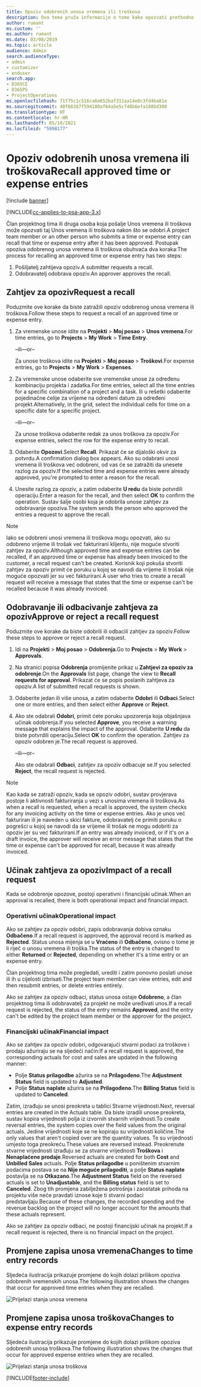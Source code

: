 ```yaml
---
title: Opoziv odobrenih unosa vremena ili troškova
description: Ova tema pruža informacije o tome kako opozvati prethodno odobreno vrijeme ili transakciju troškova.
author: rumant
ms.custom: ''
ms.author: rumant
ms.date: 03/08/2019
ms.topic: article
audience: Admin
search.audienceType:
- admin
- customizer
- enduser
search.app:
- D365CE
- D365PS
- ProjectOperations
ms.openlocfilehash: 71f75c1c516ca6e652baf311aa14e0c3fd4ba81e
ms.sourcegitcommit: 40f68387f594180af64a5e5c748b6efa188bd300
ms.translationtype: HT
ms.contentlocale: hr-HR
ms.lasthandoff: 05/10/2021
ms.locfileid: "5998177"
---
```

# <a name="recall-approved-time-or-expense-entries"></a><span data-ttu-id="ce58b-103">Opoziv odobrenih unosa vremena ili troškova</span><span class="sxs-lookup"><span data-stu-id="ce58b-103">Recall approved time or expense entries</span></span>

[!include [banner](../includes/psa-now-project-operations.md)]

[!INCLUDE[cc-applies-to-psa-app-3.x](../includes/cc-applies-to-psa-app-3x.md)]

<span data-ttu-id="ce58b-104">Član projektnog tima ili druga osoba koja pošalje Unos vremena ili troškova može opozvati taj Unos vremena ili troškova nakon što se odobri.</span><span class="sxs-lookup"><span data-stu-id="ce58b-104">A project team member or an other person who submits a time or expense entry can recall that time or expense entry after it has been approved.</span></span> <span data-ttu-id="ce58b-105">Postupak opoziva odobrenog unosa vremena ili troškova obuhvaća dva koraka:</span><span class="sxs-lookup"><span data-stu-id="ce58b-105">The process for recalling an approved time or expense entry has two steps:</span></span>

1. <span data-ttu-id="ce58b-106">Pošiljatelj zahtijeva opoziv.</span><span class="sxs-lookup"><span data-stu-id="ce58b-106">A submitter requests a recall.</span></span>
2. <span data-ttu-id="ce58b-107">Odobravatelj odobrava opoziv.</span><span class="sxs-lookup"><span data-stu-id="ce58b-107">An approver approves the recall.</span></span>

## <a name="request-a-recall"></a><span data-ttu-id="ce58b-108">Zahtjev za opoziv</span><span class="sxs-lookup"><span data-stu-id="ce58b-108">Request a recall</span></span>

<span data-ttu-id="ce58b-109">Poduzmite ove korake da biste zatražili opoziv odobrenog unosa vremena ili troškova.</span><span class="sxs-lookup"><span data-stu-id="ce58b-109">Follow these steps to request a recall of an approved time or expense entry.</span></span>

1. <span data-ttu-id="ce58b-110">Za vremenske unose idite na **Projekti** \> **Moj posao** \> **Unos vremena**.</span><span class="sxs-lookup"><span data-stu-id="ce58b-110">For time entries, go to **Projects** \> **My Work** \> **Time Entry**.</span></span>

    <span data-ttu-id="ce58b-111">–ili–</span><span class="sxs-lookup"><span data-stu-id="ce58b-111">–or–</span></span>

    <span data-ttu-id="ce58b-112">Za unose troškova idite na **Projekti** \> **Moj posao** \> **Troškovi**.</span><span class="sxs-lookup"><span data-stu-id="ce58b-112">For expense entries, go to **Projects** \> **My Work** \> **Expenses**.</span></span>

2. <span data-ttu-id="ce58b-113">Za vremenske unose odaberite sve vremenske unose za određenu kombinaciju projekta i zadatka.</span><span class="sxs-lookup"><span data-stu-id="ce58b-113">For time entries, select all the time entries for a specific combination of a project and a task.</span></span> <span data-ttu-id="ce58b-114">Ili u rešetki odaberite pojedinačne ćelije za vrijeme na određeni datum za određeni projekt.</span><span class="sxs-lookup"><span data-stu-id="ce58b-114">Alternatively, in the grid, select the individual cells for time on a specific date for a specific project.</span></span>

    <span data-ttu-id="ce58b-115">–ili–</span><span class="sxs-lookup"><span data-stu-id="ce58b-115">–or–</span></span>

    <span data-ttu-id="ce58b-116">Za unose troškova odaberite redak za unos troškova za opoziv.</span><span class="sxs-lookup"><span data-stu-id="ce58b-116">For expense entries, select the row for the expense entry to recall.</span></span>

3. <span data-ttu-id="ce58b-117">Odaberite **Opozovi**.</span><span class="sxs-lookup"><span data-stu-id="ce58b-117">Select **Recall**.</span></span> <span data-ttu-id="ce58b-118">Prikazat će se dijaloški okvir za potvrdu.</span><span class="sxs-lookup"><span data-stu-id="ce58b-118">A confirmation dialog box appears.</span></span> <span data-ttu-id="ce58b-119">Ako su odabrani unosi vremena ili troškova već odobreni, od vas će se zatražiti da unesete razlog za opoziv.</span><span class="sxs-lookup"><span data-stu-id="ce58b-119">If the selected time and expense entries were already approved, you're prompted to enter a reason for the recall.</span></span>
4. <span data-ttu-id="ce58b-120">Unesite razlog za opoziv, a zatim odaberite **U redu** da biste potvrdili operaciju.</span><span class="sxs-lookup"><span data-stu-id="ce58b-120">Enter a reason for the recall, and then select **OK** to confirm the operation.</span></span> <span data-ttu-id="ce58b-121">Sustav šalje osobi koja je odobrila unose zahtjev za odobravanje opoziva.</span><span class="sxs-lookup"><span data-stu-id="ce58b-121">The system sends the person who approved the entries a request to approve the recall.</span></span>

> [!NOTE]
> <span data-ttu-id="ce58b-122">Iako se odobreni unosi vremena ili troškova mogu opozvati, ako su odobreno vrijeme ili trošak već fakturirani klijentu, nije moguće stvoriti zahtjev za opoziv.</span><span class="sxs-lookup"><span data-stu-id="ce58b-122">Although approved time and expense entries can be recalled, if an approved time or expense has already been invoiced to the customer, a recall request can't be created.</span></span> <span data-ttu-id="ce58b-123">Korisnik koji pokuša stvoriti zahtjev za opoziv primit će poruku u kojoj se navodi da vrijeme ili trošak nije moguće opozvati jer su već fakturirani.</span><span class="sxs-lookup"><span data-stu-id="ce58b-123">A user who tries to create a recall request will receive a message that states that the time or expense can't be recalled because it was already invoiced.</span></span>

## <a name="approve-or-reject-a-recall-request"></a><span data-ttu-id="ce58b-124">Odobravanje ili odbacivanje zahtjeva za opoziv</span><span class="sxs-lookup"><span data-stu-id="ce58b-124">Approve or reject a recall request</span></span>

<span data-ttu-id="ce58b-125">Poduzmite ove korake da biste odobrili ili odbacili zahtjev za opoziv.</span><span class="sxs-lookup"><span data-stu-id="ce58b-125">Follow these steps to approve or reject a recall request.</span></span>

1. <span data-ttu-id="ce58b-126">Idi na **Projekti** \> **Moj posao** \> **Odobrenja**.</span><span class="sxs-lookup"><span data-stu-id="ce58b-126">Go to **Projects** \> **My Work** \> **Approvals**.</span></span>
2. <span data-ttu-id="ce58b-127">Na stranici popisa **Odobrenja** promijenite prikaz u **Zahtjevi za opoziv za odobrenje**.</span><span class="sxs-lookup"><span data-stu-id="ce58b-127">On the **Approvals** list page, change the view to **Recall requests for approval**.</span></span> <span data-ttu-id="ce58b-128">Prikazat će se popis poslanih zahtjeva za opoziv.</span><span class="sxs-lookup"><span data-stu-id="ce58b-128">A list of submitted recall requests is shown.</span></span>
3. <span data-ttu-id="ce58b-129">Odaberite jedan ili više unosa, a zatim odaberite **Odobri** ili **Odbaci**.</span><span class="sxs-lookup"><span data-stu-id="ce58b-129">Select one or more entries, and then select either **Approve** or **Reject**.</span></span>
4. <span data-ttu-id="ce58b-130">Ako ste odabrali **Odobri**, primit ćete poruku upozorenja koja objašnjava učinak odobrenja.</span><span class="sxs-lookup"><span data-stu-id="ce58b-130">If you selected **Approve**, you receive a warning message that explains the impact of the approval.</span></span> <span data-ttu-id="ce58b-131">Odaberite **U redu** da biste potvrdili operaciju.</span><span class="sxs-lookup"><span data-stu-id="ce58b-131">Select **OK** to confirm the operation.</span></span> <span data-ttu-id="ce58b-132">Zahtjev za opoziv odobren je.</span><span class="sxs-lookup"><span data-stu-id="ce58b-132">The recall request is approved.</span></span>

    <span data-ttu-id="ce58b-133">–ili–</span><span class="sxs-lookup"><span data-stu-id="ce58b-133">–or–</span></span>

    <span data-ttu-id="ce58b-134">Ako ste odabrali **Odbaci**, zahtjev za opoziv odbacuje se.</span><span class="sxs-lookup"><span data-stu-id="ce58b-134">If you selected **Reject**, the recall request is rejected.</span></span>

> [!NOTE]
> <span data-ttu-id="ce58b-135">Kao kada se zatraži opoziv, kada se opoziv odobri, sustav provjerava postoje li aktivnosti fakturiranja u vezi s unosima vremena ili troškova.</span><span class="sxs-lookup"><span data-stu-id="ce58b-135">As when a recall is requested, when a recall is approved, the system checks for any invoicing activity on the time or expense entries.</span></span> <span data-ttu-id="ce58b-136">Ako je unos već fakturiran ili je naveden u skici fakture, odobravatelj će primiti poruku o pogrešci u kojoj se navodi da se vrijeme ili trošak ne mogu odobriti za opoziv jer su već fakturirani.</span><span class="sxs-lookup"><span data-stu-id="ce58b-136">If an entry was already invoiced, or if it's on a draft invoice, the approver will receive an error message that states that the time or expense can't be approved for recall, because it was already invoiced.</span></span>

## <a name="impact-of-a-recall-request"></a><span data-ttu-id="ce58b-137">Učinak zahtjeva za opoziv</span><span class="sxs-lookup"><span data-stu-id="ce58b-137">Impact of a recall request</span></span>

<span data-ttu-id="ce58b-138">Kada se odobrenje opozove, postoji operativni i financijski učinak.</span><span class="sxs-lookup"><span data-stu-id="ce58b-138">When an approval is recalled, there is both operational impact and financial impact.</span></span>

### <a name="operational-impact"></a><span data-ttu-id="ce58b-139">Operativni učinak</span><span class="sxs-lookup"><span data-stu-id="ce58b-139">Operational impact</span></span>

<span data-ttu-id="ce58b-140">Ako se zahtjev za opoziv odobri, zapis odobravanja dobiva oznaku **Odbačeno**.</span><span class="sxs-lookup"><span data-stu-id="ce58b-140">If a recall request is approved, the approval record is marked as **Rejected**.</span></span> <span data-ttu-id="ce58b-141">Status unosa mijenja se u **Vraćeno** ili **Odbačeno**, ovisno o tome je li riječ o unosu vremena ili troška.</span><span class="sxs-lookup"><span data-stu-id="ce58b-141">The status of the entry is changed to either **Returned** or **Rejected**, depending on whether it's a time entry or an expense entry.</span></span>

<span data-ttu-id="ce58b-142">Član projektnog tima može pregledati, urediti i zatim ponovno poslati unose ili ih u cijelosti izbrisati.</span><span class="sxs-lookup"><span data-stu-id="ce58b-142">The project team member can view entries, edit and then resubmit entries, or delete entries entirely.</span></span>

<span data-ttu-id="ce58b-143">Ako se zahtjev za opoziv odbaci, status unosa ostaje **Odobreno**, a član projektnog tima ili odobravatelj za projekt ne može uređivati unos.</span><span class="sxs-lookup"><span data-stu-id="ce58b-143">If a recall request is rejected, the status of the entry remains **Approved**, and the entry can't be edited by the project team member or the approver for the project.</span></span>

### <a name="financial-impact"></a><span data-ttu-id="ce58b-144">Financijski učinak</span><span class="sxs-lookup"><span data-stu-id="ce58b-144">Financial impact</span></span>

<span data-ttu-id="ce58b-145">Ako se zahtjev za opoziv odobri, odgovarajući stvarni podaci za troškove i prodaju ažuriraju se na sljedeći način:</span><span class="sxs-lookup"><span data-stu-id="ce58b-145">If a recall request is approved, the corresponding actuals for cost and sales are updated in the following manner:</span></span>

- <span data-ttu-id="ce58b-146">Polje **Status prilagodbe** ažurira se na **Prilagođeno**.</span><span class="sxs-lookup"><span data-stu-id="ce58b-146">The **Adjustment Status** field is updated to **Adjusted**.</span></span>
- <span data-ttu-id="ce58b-147">Polje **Status naplate** ažurira se na **Prilagođeno**.</span><span class="sxs-lookup"><span data-stu-id="ce58b-147">The **Billing Status** field is updated to **Canceled**.</span></span>

<span data-ttu-id="ce58b-148">Zatim, izrađuju se unosi preokreta u tablici Stvarne vrijednosti.</span><span class="sxs-lookup"><span data-stu-id="ce58b-148">Next, reversal entries are created in the Actuals table.</span></span> <span data-ttu-id="ce58b-149">Da biste izradili unose preokreta, sustav kopira vrijednosti polja iz izvornih stvarnih vrijednosti.</span><span class="sxs-lookup"><span data-stu-id="ce58b-149">To create reversal entries, the system copies over the field values from the original actuals.</span></span> <span data-ttu-id="ce58b-150">Jedine vrijednosti koje se ne kopiraju su vrijednosti količine.</span><span class="sxs-lookup"><span data-stu-id="ce58b-150">The only values that aren't copied over are the quantity values.</span></span> <span data-ttu-id="ce58b-151">Te su vrijednosti umjesto toga preokreću.</span><span class="sxs-lookup"><span data-stu-id="ce58b-151">These values are reversed instead.</span></span> <span data-ttu-id="ce58b-152">Preokrenute stvarne vrijednosti izrađuju se za stvarne vrijednosti **Troškova** i **Nenaplaćene prodaje**.</span><span class="sxs-lookup"><span data-stu-id="ce58b-152">Reversed actuals are created for both **Cost** and **Unbilled Sales** actuals.</span></span> <span data-ttu-id="ce58b-153">Polje **Status prilagodbe** u poništenim stvarnim podacima postava se na **Nije moguće prilagoditi**, a polje **Status naplate** postavlja se na **Otkazano**.</span><span class="sxs-lookup"><span data-stu-id="ce58b-153">The **Adjustment Status** field on the reversed actuals is set to **Unadjustable**, and the **Billing status** field is set to **Canceled**.</span></span> <span data-ttu-id="ce58b-154">Zbog tih promjena zabilježena potrošnja i zaostatak prihoda na projektu više neće pravdati iznose koje ti stvarni podaci predstavljaju.</span><span class="sxs-lookup"><span data-stu-id="ce58b-154">Because of these changes, the recorded spending and the revenue backlog on the project will no longer account for the amounts that these actuals represent.</span></span>

<span data-ttu-id="ce58b-155">Ako se zahtjev za opoziv odbaci, ne postoji financijski učinak na projekt.</span><span class="sxs-lookup"><span data-stu-id="ce58b-155">If a recall request is rejected, there is no financial impact on the project.</span></span>

## <a name="changes-to-time-entry-records"></a><span data-ttu-id="ce58b-156">Promjene zapisa unosa vremena</span><span class="sxs-lookup"><span data-stu-id="ce58b-156">Changes to time entry records</span></span>

<span data-ttu-id="ce58b-157">Sljedeća ilustracija prikazuje promjene do kojih dolazi prilikom opoziva odobrenih vremenskih unosa.</span><span class="sxs-lookup"><span data-stu-id="ce58b-157">The following illustration shows the changes that occur for approved time entries when they are recalled.</span></span>

![Prijelazi stanja unosa vremena](media/TimeEntryStateTransitions.png)

## <a name="changes-to-expense-entry-records"></a><span data-ttu-id="ce58b-159">Promjene zapisa unosa troškova</span><span class="sxs-lookup"><span data-stu-id="ce58b-159">Changes to expense entry records</span></span>

<span data-ttu-id="ce58b-160">Sljedeća ilustracija prikazuje promjene do kojih dolazi prilikom opoziva odobrenih unosa troškova.</span><span class="sxs-lookup"><span data-stu-id="ce58b-160">The following illustration shows the changes that occur for approved expense entries when they are recalled.</span></span>

![Prijelazi stanja unosa troškova](media/ExpenseEntryStateTransitions.png)


[!INCLUDE[footer-include](../includes/footer-banner.md)]